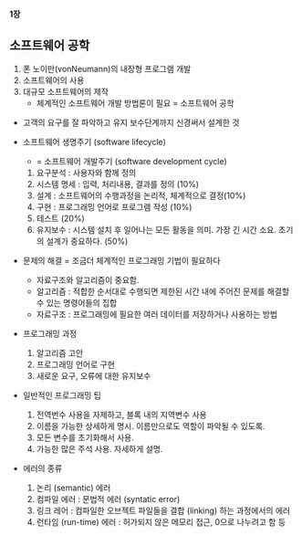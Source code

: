 #### 1장

## 소프트웨어 공학

1. 폰 노이만(vonNeumann)의 내장형 프로그램 개발
2. 소프트웨어의 사용
3. 대규모 소프트웨어의 제작
   - 체계적인 소프트웨어 개발 방법론이 필요 = 소프트웨어 공학

- 고객의 요구를 잘 파악하고 유지 보수단계까지 신경써서 설계한 것

- 소프트웨어 생명주기 (software lifecycle)

  - = 소프트웨어 개발주기 (software development cycle)

  1. 요구분석 : 사용자와 함께 정의 
  2. 시스템 명세 : 입력, 처리내용, 결과를 정의 (10%)
  3. 설계 : 소프트웨어의 수행과정을 논리적, 체계적으로 결정(10%)
  4. 구현 : 프로그래밍 언어로 프로그램 작성 (10%)
  5. 테스트 (20%)
  6. 유지보수 : 시스템 설치 후 일어나는 모든 활동을 의미. 가장 긴 시간 소요. 초기의 설계가 중요하다. (50%)

- 문제의 해결 = 조금더 체계적인 프로그래밍 기법이 필요하다

  - 자료구조와 알고리즘이 중요함.
  - 알고리즘 : 적합한 순서대로 수행되면 제한된 시간 내에 주어진 문제를 해결할 수 있는 명령어들의 집합
  - 자료구조 : 프로그래밍에 필요한 여러 데이터를 저장하거나 사용하는 방법

- 프로그래밍 과정

  1. 알고리즘 고안
  2. 프로그래밍 언어로 구현
  3. 새로운 요구, 오류에 대한 유지보수

- 일반적인 프로그래밍 팁

  1. 전역번수 사용을 자제하고, 블록 내의 지역변수 사용
  2. 이름을 가능한 상세하게 명시. 이름만으로도 역할이 파악될 수 있도록.
  3. 모든 변수를 초기화해서 사용.
  4. 가능한 많은 주석 사용. 자세하게 설명.

- 에러의 종류

  1. 논리 (semantic) 에러
  2. 컴파일 에러 : 문법적 에러 (syntatic error)
  3. 링크 레어 : 컴파일한 오브젝트 파일들을 결합 (linking) 하는 과정에서의 에러
  4. 런타임 (run-time) 에러 : 허가되지 않은 메모리 접근, 0으로 나누려고 함 등